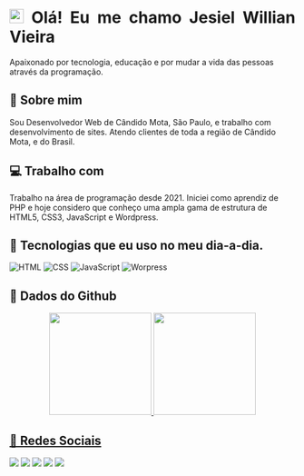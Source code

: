 <h1 align = "justify"><img src="https://media.giphy.com/media/hvRJCLFzcasrR4ia7z/giphy.gif" width="25px"> Olá! Eu me chamo Jesiel Willian Vieira</h1>

  Apaixonado por tecnologia, educação e por mudar a vida das pessoas através da programação.

## 📍 Sobre mim

Sou Desenvolvedor Web de Cândido Mota, São Paulo, e trabalho com desenvolvimento de sites. Atendo clientes de toda a região de Cândido Mota, e do Brasil.

## 💻 Trabalho com

Trabalho na área de programação desde 2021. Iniciei como aprendiz de PHP e hoje considero que conheço uma ampla gama de estrutura de HTML5, CSS3, JavaScript e Wordpress.
  
## 🚀 Tecnologias que eu uso no meu dia-a-dia.

  ![HTML](https://img.shields.io/badge/-HTML-333333?style=flat&logo=HTML5)
  ![CSS](https://img.shields.io/badge/-CSS-333333?style=flat&logo=CSS3&logoColor=1572B6)
  ![JavaScript](https://img.shields.io/badge/-JavaScript-333333?style=flat&logo=javascript)
  ![Worpress](https://img.shields.io/badge/-Wordpress-333333?style=flat&logo=wordpress)

## 🔰 Dados do Github

<div align="center">
  <a href="https://github.com/jesielwillian">
  <img height="180em" src="https://github-readme-stats.vercel.app/api?username=jesielwillian&show_icons=true&theme=dracula&include_all_commits=true&count_private=true"/>
  <img height="180em" src="https://github-readme-stats.vercel.app/api/top-langs/?username=jesielwillian&layout=compact&langs_count=7&theme=dracula"/>
</div>

## 🔰 Redes Sociais

[<img src = "https://img.shields.io/badge/LinkedIn-0077B5?style=for-the-badge&logo=linkedin&logoColor=white"/>](https://www.linkedin.com/in/jesielwillianvieira/)
[<img src = "https://img.shields.io/badge/Instagram-E4405F?style=for-the-badge&logo=instagram&logoColor=white"/>](https://www.instagram.com/jesielwillian/)
[<img src = "https://img.shields.io/badge/Discord-7289DA?style=for-the-badge&logo=discord&logoColor=white"/>]()
[<img src = "https://img.shields.io/badge/twitter-%231DA1F2.svg?&style=for-the-badge&logo=twitter&logoColor=white"/>](https://x.com/J)
[<img src = "https://img.shields.io/badge/-Gmail-%23333?style=for-the-badge&logo=gmail&logoColor=white"/>](mailto:jesielwillianvieira@gmail.com)
